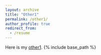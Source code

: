 ```yaml
---
layout: archive
title: "Other1"
permalink: /other1/
author_profile: true
redirect_from:
  - /resume
---
```

Here is my [other1](https://drive.google.com/open?id=1AOV9Gmc7Roz109WHTPlTBw85WHkGKb8J). 
{% include base_path %}

